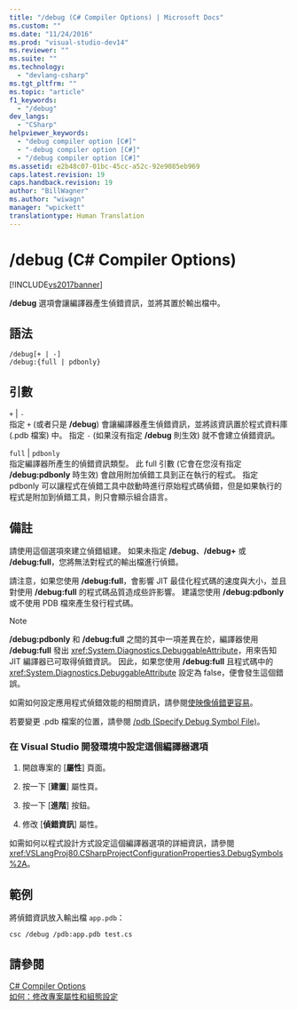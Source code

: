 ```yaml
---
title: "/debug (C# Compiler Options) | Microsoft Docs"
ms.custom: ""
ms.date: "11/24/2016"
ms.prod: "visual-studio-dev14"
ms.reviewer: ""
ms.suite: ""
ms.technology: 
  - "devlang-csharp"
ms.tgt_pltfrm: ""
ms.topic: "article"
f1_keywords: 
  - "/debug"
dev_langs: 
  - "CSharp"
helpviewer_keywords: 
  - "debug compiler option [C#]"
  - "-debug compiler option [C#]"
  - "/debug compiler option [C#]"
ms.assetid: e2b48c07-01bc-45cc-a52c-92e9085eb969
caps.latest.revision: 19
caps.handback.revision: 19
author: "BillWagner"
ms.author: "wiwagn"
manager: "wpickett"
translationtype: Human Translation
---
```

# /debug (C# Compiler Options)
[!INCLUDE[vs2017banner](../../../csharp/includes/vs2017banner.md)]

**\/debug** 選項會讓編譯器產生偵錯資訊，並將其置於輸出檔中。  
  
## 語法  
  
```  
/debug[+ | -]  
/debug:{full | pdbonly}  
```  
  
## 引數  
 `+` &#124; `-`  
 指定 `+` \(或者只是 **\/debug**\) 會讓編譯器產生偵錯資訊，並將該資訊置於程式資料庫 \(.pdb 檔案\) 中。  指定 `-` \(如果沒有指定 **\/debug** 則生效\) 就不會建立偵錯資訊。  
  
 `full` &#124; `pdbonly`  
 指定編譯器所產生的偵錯資訊類型。  此 full 引數 \(它會在您沒有指定 **\/debug:pdbonly** 時生效\) 會啟用附加偵錯工具到正在執行的程式。  指定 pdbonly 可以讓程式在偵錯工具中啟動時進行原始程式碼偵錯，但是如果執行的程式是附加到偵錯工具，則只會顯示組合語言。  
  
## 備註  
 請使用這個選項來建立偵錯組建。  如果未指定 **\/debug**、**\/debug\+** 或 **\/debug:full**，您將無法對程式的輸出檔進行偵錯。  
  
 請注意，如果您使用 **\/debug:full**，會影響 JIT 最佳化程式碼的速度與大小，並且對使用 **\/debug:full** 的程式碼品質造成些許影響。  建議您使用 **\/debug:pdbonly** 或不使用 PDB 檔來產生發行程式碼。  
  
> [!NOTE]
>  **\/debug:pdbonly** 和 **\/debug:full** 之間的其中一項差異在於，編譯器使用 **\/debug:full** 發出 <xref:System.Diagnostics.DebuggableAttribute>，用來告知 JIT 編譯器已可取得偵錯資訊。  因此，如果您使用 **\/debug:full** 且程式碼中的 <xref:System.Diagnostics.DebuggableAttribute> 設定為 false，便會發生這個錯誤。  
  
 如需如何設定應用程式偵錯效能的相關資訊，請參閱[使映像偵錯更容易](../Topic/Making%20an%20Image%20Easier%20to%20Debug.md)。  
  
 若要變更 .pdb 檔案的位置，請參閱 [\/pdb \(Specify Debug Symbol File\)](../../../csharp/language-reference/compiler-options/pdb-compiler-option.md)。  
  
### 在 Visual Studio 開發環境中設定這個編譯器選項  
  
1.  開啟專案的 \[**屬性**\] 頁面。  
  
2.  按一下 \[**建置**\] 屬性頁。  
  
3.  按一下 \[**進階**\] 按鈕。  
  
4.  修改 \[**偵錯資訊**\] 屬性。  
  
 如需如何以程式設計方式設定這個編譯器選項的詳細資訊，請參閱 <xref:VSLangProj80.CSharpProjectConfigurationProperties3.DebugSymbols%2A>。  
  
## 範例  
 將偵錯資訊放入輸出檔 `app.pdb`：  
  
```  
csc /debug /pdb:app.pdb test.cs  
```  
  
## 請參閱  
 [C\# Compiler Options](../../../csharp/language-reference/compiler-options/index.md)   
 [如何：修改專案屬性和組態設定](http://msdn.microsoft.com/zh-tw/e7184bc5-2f2b-4b4f-aa9a-3ecfcbc48b67)